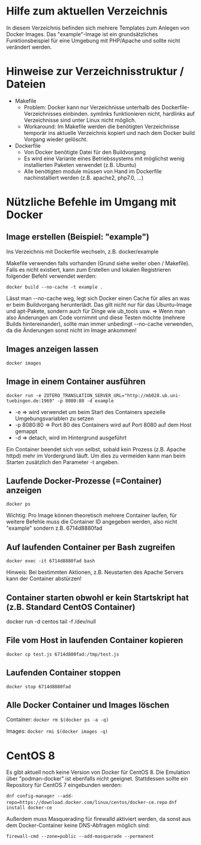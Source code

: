 # Hilfe zum aktuellen Verzeichnis

In diesem Verzeichnis befinden sich mehrere Templates zum Anlegen von Docker Images.
Das "example"-Image ist ein grundsätzliches Funktionsbeispiel für eine Umgebung mit PHP/Apache
und sollte nicht verändert werden.

# Hinweise zur Verzeichnisstruktur / Dateien
* Makefile
  * Problem: Docker kann nur Verzeichnisse unterhalb des Dockerfile-Verzeichnisses einbinden. symlinks funktionieren nicht, hardlinks auf Verzeichnisse sind unter Linux nicht möglich.
  * Workaround: Im Makefile werden die benötigten Verzeichnisse temporär ins aktuelle Verzeichnis kopiert und nach dem Docker build Vorgang wieder gelöscht.
* Dockerfile
  * Von Docker benötigte Datei für den Buildvorgang
  * Es wird eine Variante eines Betriebssystems mit möglichst wenig installierten Paketen verwendet (z.B. Ubuntu)
  * Alle benötigten module müssen von Hand im Dockerfile nachinstalliert werden (z.B. apache2, php7.0, ...)


# Nützliche Befehle im Umgang mit Docker

## Image erstellen (Beispiel: "example")
Ins Verzeichnis mit Dockerfile wechseln, z.B. docker/example

Makefile verwenden falls vorhanden (Grund siehe weiter oben / Makefile).
Falls es nicht existiert, kann zum Erstellen und lokalen Registrieren folgender Befehl verwendet werden:

`docker build --no-cache -t example .`

Lässt man --no-cache weg, legt sich Docker einen Cache für alles an was er beim Buildvorgang herunterlädt. Das gilt nicht nur für das Ubuntu-Image und apt-Pakete, sondern auch für Dinge wie ub_tools usw. => Wenn man also Änderungen am Code vornimmt und diese Testen möchte (mehrere Builds hintereinander), sollte man immer unbedingt --no-cache verwenden, da die Änderungen sonst nicht im Image ankommen!

## Images anzeigen lassen
`docker images`

## Image in einem Container ausführen
`docker run -e ZOTERO_TRANSLATION_SERVER_URL="http://mb028.ub.uni-tuebingen.de:1969" -p 8080:80 -d example`
* -e => wird verwendet um beim Start des Containers spezielle Umgebungsvariablen zu setzen
* -p 8080:80 => Port 80 des Containers wird auf Port 8080 auf dem Host gemappt
* -d => detach, wird im Hintergrund ausgeführt

Ein Container beendet sich von selbst, sobald kein Prozess (z.B. Apache httpd) mehr im Vordergrund läuft.
Um dies zu vermeiden kann man beim Starten zusätzlich den Parameter -t angeben.

## Laufende Docker-Prozesse (=Container) anzeigen
`docker ps`

Wichtig: Pro Image können theoretisch mehrere Container laufen, für weitere Befehle muss die Container ID angegeben werden, also nicht "example" sondern z.B. 6714d8880fad

## Auf laufenden Container per Bash zugreifen
`docker exec -it 6714d8880fad bash`

Hinweis: Bei bestimmten Aktionen, z.B. Neustarten des Apache Servers kann der Container abstürzen!

## Container starten obwohl er kein Startskript hat (z.B. Standard CentOS Container)
docker run -d centos tail -f /dev/null

## File vom Host in laufenden Container kopieren
`docker cp test.js 6714d880fad:/tmp/test.js`

## Laufenden Container stoppen
`docker stop 6714d8880fad`

## Alle Docker Container und Images löschen
Container: `docker rm $(docker ps -a -q)`

Images: `docker rmi $(docker images -q)`


# CentOS 8
Es gibt aktuell noch keine Version von Docker für CentOS 8. Die Emulation über "podman-docker" ist ebenfalls nicht geeignet. Stattdessen sollte ein Repository für CentOS 7 eingebunden werden:

`dnf config-manager --add-repo=https://download.docker.com/linux/centos/docker-ce.repo`
`dnf install docker-ce`

Außerdem muss Masquerading für firewalld aktiviert werden, da sonst aus dem Docker-Container keine DNS-Abfragen möglich sind:

`firewall-cmd --zone=public --add-masquerade --permanent`
